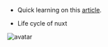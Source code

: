 * Quick learning on this [article](https://juejin.cn/post/6844904160324747278).

* Life cycle of nuxt

![avatar](https://segmentfault.com/img/remote/1460000020596772?w=389&h=800)
